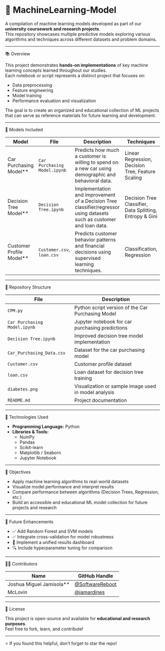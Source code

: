 # 🤖 MachineLearning-Model

A compilation of machine learning models developed as part of our **university coursework and research projects**.  
This repository showcases multiple predictive models exploring various algorithms and techniques across different datasets and problem domains.

---

 📚 Overview

This project demonstrates **hands-on implementations** of key machine learning concepts learned throughout our studies.  
Each notebook or script represents a distinct project that focuses on:
- Data preprocessing  
- Feature engineering  
- Model training  
- Performance evaluation and visualization  

The goal is to create an organized and educational collection of ML projects that can serve as reference materials for future learning and development.

---

 🧠 Models Included

| Model | File | Description | Techniques |
|--------|------|--------------|-------------|
| Car Purchasing Model** | `Car Purchasing Model.ipynb` | Predicts how much a customer is willing to spend on a new car using demographic and behavioral data. | Linear Regression, Decision Tree, Feature Scaling |
| Decision Tree Model** | `Decision Tree.ipynb` | Implementation and improvement of a Decision Tree classifier/regressor using datasets such as customer and loan data. | Decision Tree Classifier, Data Splitting, Entropy & Gini |
| Customer Profile Model** | `Customer.csv`, `loan.csv` | Predicts customer behavior patterns and financial decisions using supervised learning techniques. | Classification, Regression |

---

 🧩 Repository Structure

| File | Description |
|------|--------------|
| `CPM.py` | Python script version of the Car Purchasing Model |
| `Car Purchasing Model.ipynb` | Jupyter notebook for car purchasing predictions |
| `Decision Tree.ipynb` | Improved decision tree model implementation |
| `Car_Purchasing_Data.csv` | Dataset for the car purchasing model |
| `Customer.csv` | Customer profile dataset |
| `loan.csv` | Loan dataset for decision tree training |
| `diabetes.png` | Visualization or sample image used in model analysis |
| `README.md` | Project documentation |

---

🧪 Technologies Used

- **Programming Language:** Python  
- **Libraries & Tools:**  
  - NumPy  
  - Pandas  
  - Scikit-learn  
  - Matplotlib / Seaborn  
  - Jupyter Notebook

---

🎯 Objectives

- Apply machine learning algorithms to real-world datasets  
- Visualize model performance and interpret results  
- Compare performance between algorithms (Decision Trees, Regression, etc.)  
- Build an accessible and educational ML model collection for future projects and research

---

 🧩 Future Enhancements

- ✅ Add Random Forest and SVM models  
- ✅ Integrate cross-validation for model robustness  
- 🔄 Implement a unified results dashboard  
- 🔍 Include hyperparameter tuning for comparison

---

 👨‍💻 Contributors

| Name | GitHub Handle |
|------|----------------|
| Joshua Miguel Jamisola** | [@SoftwareReboot](https://github.com/SoftwareReboot) |
| McLovin | [@jamardines](https://github.com/jamardines) |

---

📄 License

This project is open-source and available for **educational and research purposes**.  
Feel free to fork, learn, and contribute!

---

⭐ If you found this helpful, don’t forget to star the repo!
